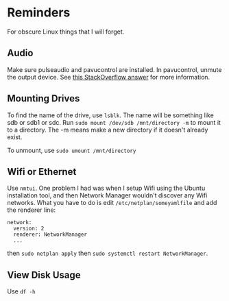 # Reminders
For obscure Linux things that I will forget.

## Audio
Make sure pulseaudio and pavucontrol are installed. In pavucontrol, unmute the 
output device. See [this StackOverflow 
answer](https://askubuntu.com/questions/14077/) for more information.

## Mounting Drives
To find the name of the drive, use `lsblk`. The name will be something like sdb 
or sdb1 or sdc. Run `sudo mount /dev/sdb /mnt/directory -m` to mount it to a 
directory. The -m means make a new directory if it doesn't already exist.

To unmount, use `sudo umount /mnt/directory`

## Wifi or Ethernet
Use `nmtui`. One problem I had was when I setup Wifi using the Ubuntu 
installation tool, and then Network Manager wouldn't discover any Wifi 
networks. What you have to do is edit `/etc/netplan/someyamlfile` and add the 
renderer line:
```
network:
  version: 2
  renderer: NetworkManager
  ...
```
then `sudo netplan apply` then `sudo systemctl restart NetworkManager`.

## View Disk Usage
Use `df -h`
